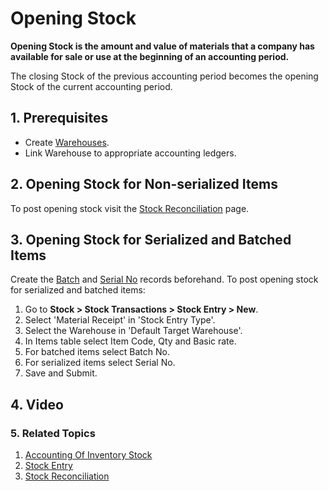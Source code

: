 
# Opening Stock



**Opening Stock is the amount and value of materials that a company has available for sale or use at the beginning of an accounting period.**


The closing Stock of the previous accounting period becomes the opening Stock of the current accounting period.


## 1. Prerequisites


* Create [Warehouses](/docs/en/stock/warehouse).
* Link Warehouse to appropriate accounting ledgers.


## 2. Opening Stock for Non-serialized Items


To post opening stock visit the [Stock Reconciliation](/docs/en/stock/stock-reconciliation) page.


## 3. Opening Stock for Serialized and Batched Items


Create the [Batch](/docs/en/stock/batch) and [Serial No](/docs/en/stock/serial-no) records beforehand. To post opening stock for serialized and batched items:


1. Go to **Stock > Stock Transactions > Stock Entry > New**.
2. Select 'Material Receipt' in 'Stock Entry Type'.
3. Select the Warehouse in 'Default Target Warehouse'.
4. In Items table select Item Code, Qty and Basic rate.
5. For batched items select Batch No.
6. For serialized items select Serial No.
7. Save and Submit.


## 4. Video








### 5. Related Topics


1. [Accounting Of Inventory Stock](/docs/en/stock/accounting-of-inventory-stock)
2. [Stock Entry](/docs/en/stock/stock-entry)
3. [Stock Reconciliation](/docs/en/stock/stock-reconciliation)




